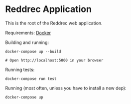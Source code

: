 # Reddrec Application

This is the root of the Reddrec web application.

Requirements: [Docker](https://www.docker.com/get-started)

Building and running:

```
docker-compose up --build

# Open http://localhost:5000 in your browser
```

Running tests:

```
docker-compose run test
```

Running (most often, unless you have to install a new dep):

```
docker-compose up
```
